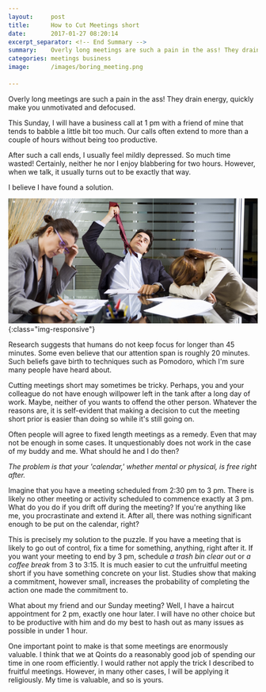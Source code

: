 ```yaml
---
layout:     post
title:      How to Cut Meetings short
date:       2017-01-27 08:20:14
excerpt_separator: <!-- End Summary -->
summary:    Overly long meetings are such a pain in the ass! They drain the energy, quickly make you unmotivated and defocused.
categories: meetings business
image:      /images/boring_meeting.png

---
```


Overly long meetings are such a pain in the ass!
They drain energy, quickly make you unmotivated and defocused.

This Sunday, I will have a business call at 1 pm with a friend of mine that tends to babble a little bit too much.
Our calls often extend to more than a couple of hours without being too productive.

After such a call ends, I usually feel mildly depressed.
So much time wasted! Certainly, neither he nor I enjoy blabbering for two hours.
However, when we talk, it usually turns out to be exactly that way.

I believe I have found a solution.

<!-- End Summary -->

![Boring meetings can be so boring](/images/boring_meeting.png){:class="img-responsive"}

Research suggests that humans do not keep focus for longer than 45 minutes.
Some even believe that our attention span is roughly 20 minutes.
Such beliefs gave birth to techniques such as Pomodoro, which I'm sure many people have heard about.

Cutting meetings short may sometimes be tricky.
Perhaps, you and your colleague do not have enough willpower left in the tank after a long day of work.
Maybe, neither of you wants to offend the other person.
Whatever the reasons are, it is self-evident that making a decision
to cut the meeting short prior is easier than doing so while it's still going on.

Often people will agree to fixed length meetings as a remedy. Even that may not be enough in some cases.
It unquestionably does not work in the case of my buddy and me. What should he and I do then?

*The problem is that your 'calendar,' whether mental or physical, is free right after.*

Imagine that you have a meeting scheduled from 2:30 pm to 3 pm.
There is likely no other meeting or activity scheduled to commence exactly at 3 pm.
What do you do if you drift off during the meeting?
If you're anything like me, you procrastinate and extend it.
After all, there was nothing significant enough to be put on the calendar, right?

This is precisely my solution to the puzzle.
If you have a meeting that is likely to go out of control, fix a time for something, anything, right after it.
If you want your meeting to end by 3 pm, schedule *a trash bin clear out* or *a coffee break* from 3 to 3:15.
It is much easier to cut the unfruitful meeting short if you have something concrete on your list.
Studies show that making a commitment, however small,
increases the probability of completing the action one made the commitment to.

What about my friend and our Sunday meeting? Well, I have a haircut appointment for 2 pm, exactly one hour later.
I will have no other choice but to be productive with him and do my best to hash out
as many issues as possible in under 1 hour.

One important point to make is that some meetings are enormously valuable.
I think that we at Qoints do a reasonably good job of spending our time in one room efficiently.
I would rather not apply the trick I described to fruitful meetings.
However, in many other cases, I will be applying it religiously.
My time is valuable, and so is yours.
